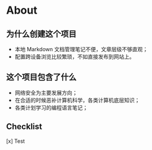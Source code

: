 # About

## 为什么创建这个项目

- 本地 Markdown 文档管理笔记不便，文章层级不够直观；
- 配置跨设备浏览比较繁琐，不如直接发布到网站上。

## 这个项目包含了什么

- 网络安全为主要发展方向；
- 在合适的时候恶补计算机科学，各类计算机底层知识；
- 各类计划学习的编程语言笔记；

## Checklist

[x] Test
